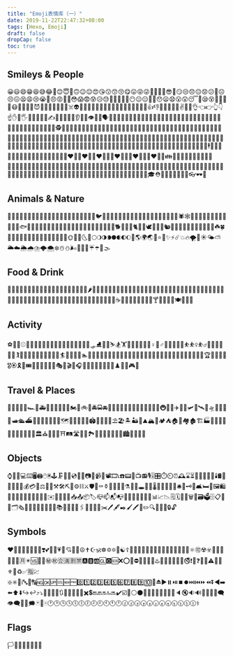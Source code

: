 ```yaml
---
title: "Emoji表情库（一）"
date: 2019-11-22T22:47:32+08:00
tags: [Hexo, Emoji]
draft: false
dropCap: false
toc: true
---
```


## Smileys & People
😀😃😄😁😆😅😂🤣😊😇🙂🙃😉😌😍😘😗😙😚😋😛😝😜🤪🤨🧐🤓😎🤩😏😒😞😔😟😕🙁☹️😣😖😫😩😢😭😤😠😡🤬🤯😳😱😨😰😥😓🤗🤔🤭🤫🤥😶😐😑😬🙄😯😦😧😮😲😴🤤😪😵🤐🤢🤮🤧😷🤒🤕🤑🤠😈👿👹👺🤡💩👻💀☠️👽👾🤖🎃😺😸😹😻😼😽🙀😿😾🤲👐🙌👏🤝👍👎👊✊🤛🤜🤞✌️🤟🤘👌👈👉👆👇☝️✋🤚🖐️🖖👋🤙💪🖕✍️🙏💄💋👄👅👂👃👣👁️👀🧠🗣️👤👥👶👧🧒👦👩🧑👨👱‍♀️👱👱‍♂️🧔👵🧓👴👲👳👳‍♀️👳‍♂️🧕👮👮‍♀️👮‍♂️👷👷‍♀️👷‍♂️💂‍♀️💂💂‍♂️🕵️🕵️‍♀️🕵️‍♂️👩‍⚕️👨‍⚕️👩‍🌾👨‍🌾👩‍🍳👨‍🍳👩‍🎓👨‍🎓👩‍🎤👨‍🎤👩‍🏫👨‍🏫👩‍🏭👨‍🏭👩‍💻👨‍💻👩‍💼👨‍💼👩‍🔧👨‍🔧👩‍🔬👨‍🔬👩‍🎨👨‍🎨👩‍🚒👨‍🚒👩‍✈️👨‍✈️👩‍🚀👨‍🚀👩‍⚖️👨‍⚖️👰🤵👸🤴🤶🎅🧙🧙‍♀️🧙‍♂️🧝🧝‍♀️🧝‍♂️🧛🧛‍♀️🧛‍♂️🧟🧟‍♀️🧟‍♂️🧞🧞‍♀️🧞‍♂️🧜🧜‍♀️🧜‍♂️🧚🧚‍♀️🧚‍♂️👼🤰🤱🙇🙇‍♀️🙇‍♂️💁💁‍♀️💁‍♂️🙅🙅‍♀️🙅‍♂️🙆🙆‍♀️🙆‍♂️🙋🙋‍♀️🙋‍♂️💃🕺👯👯‍♂️👯‍♀️🕴️🚶🚶‍♀️🚶‍♂️🏃🏃‍♀️🏃‍♂🧑‍🤝‍🧑👫👭👬💑👩‍❤️‍👨👩‍❤️‍👩👨‍❤️‍👨💏👩‍❤️‍💋👨👩‍❤️‍💋👩👨‍❤️‍💋👨👪👨‍👩‍👦👨‍👩‍👧👨‍👩‍👧‍👦👨‍👩‍👦‍👦👨‍👩‍👧‍👧👩‍👩‍👦👩‍👩‍👧👩‍👩‍👧‍👦👩‍👩‍👦‍👦👩‍👩‍👧‍👧👨‍👨‍👦👨‍👨‍👧👨‍👨‍👧‍👦👨‍👨‍👦‍👦👨‍👨‍👧‍👧👩‍👦👩‍👧👩‍👧‍👦👩‍👦‍👦👩‍👧‍👧👨‍👦👨‍👧👨‍👧‍👦👨‍👦‍👦👨‍👧‍👧🧥👚👕👖👔👗👙👘👠👡👢👞👟🧦🧤🧣🎩🧢👒🎓⛑️👑💍👝👛👜💼🎒👓🕶️🌂

## Animals & Nature
🐶🐱🐭🐹🐰🦊🐻🐼🐨🐯🦁🐮🐷🐽🐸🐵🙈🙉🙊🐒🐔🐧🐦🐤🐣🐥🦆🦅🦉🦇🐺🐗🐴🦄🐝🐛🦋🐌🐚🐞🐜🦗🕷️🕸️🦂🐢🐍🦎🦖🦕🐙🦑🦐🦀🐡🐠🐟🐬🐳🐋🦈🐊🐅🐆🦓🦍🐘🦏🐪🐫🦒🐃🐂🐄🐎🐖🐏🐑🐐🐕🦌🐕‍🐩🐈🐓🦃🕊️🐇🐁🐀🐿️🦔🐾🐉🐲🌵🎄🌲🌳🌴🌱🌿☘️🍀🎍🎋🍃🍂🍁🍄🌾💐🌷🌹🥀🌺🌸🌼🌻🌞🌝🌛🌜🌚🌕🌖🌗🌘🌑🌒🌓🌔🌙🌎🌍🌏💫⭐🌟✨⚡☄️💥🔥🌪️🌈☀️🌤️⛅🌥️☁️🌦️🌧️⛈️🌩️🌨️❄️☃️⛄🌬️💨💧💦☔☂️🌊🌫️

## Food & Drink
🍏🍎🍐🍊🍋🍌🍉🍇🍓🍈🍒🍑🍍🥥🥝🍅🍆🥑🥦🥒🌶️🌽🥕🥔🍠🥐🍞🥖🥨🧀🥚🍳🥞🥓🥩🍗🍖🌭🍔🍟🍕🥪🥙🌮🌯🥗🥘🥫🍝🍜🍲🍛🍣🍱🥟🍤🍙🍚🍘🍥🥠🍢🍡🍧🍨🍦🥧🍰🎂🍮🍭🍬🍫🍿🍩🍪🌰🥜🍯🥛🍼☕🍵🥤🍶🍺🍻🥂🍷🥃🍸🍹🍾🥄🍴🍽️🥣🥡🥢

## Activity
⚽🏀🏈⚾🎾🏐🏉🎱🏓🏸🏒🏑🏏🥅⛳🏹🎣🥊🥋🎽🛷⛸️🥌🎿⛷️🏂🏋️🏋️‍♀️🏋️‍♂️🤼🤼♀️🤼♂️🤸🤸‍♀️🤸‍♂️⛹️⛹️‍♀️⛹️‍♂️🤺🤾🤾‍♀️🤾‍♂️🏌️🏌️‍♀️🏌️‍♂️🏇🧘🧘‍♀️🧘‍♂️🏄🏄‍♀️🏄‍♂️🏊🏊‍♀️🏊‍♂️🤽🤽‍♀️🤽‍♂️🚣🚣‍♀️🚣‍♂️🧗🧗‍♀️🧗‍♂️🚵🚵‍♀️🚵‍♂️🚴🚴‍♀️🚴‍♂️🏆🥇🥈🥉🏅🎖️🏵️🎗️🎫🎟️🎪🤹🤹‍♀️🤹‍♂️🎭🎨🎬🎤🎧🎼🎹🥁🎷🎺🎸🎻🎲♟️🎯🎳🎮🎰

## Travel & Places
🚗🚕🚙🚌🚎🏎️🚓🚑🚐🚒🚚🚛🚜🛵🏍️🛴🚲🚨🚔🚍🚘🚖🚡🚠🚟🚃🚋🚞🚝🚄🚅🚈🚂🚆🚇🚊🚉✈️🛫🛬🛩️💺🛰️🚀🛸🚁🛶⛵🚤🛥️🛳️⛴️🚢⚓⛽🚧🚦🚥🚏🗺️🗿🗽🗼🏰🏯🏟️🎡🎢🎠⛲⛱️🏖️🏝️🏜️🌋⛰️🏔️🗻🏕️⛺🏠🏡🏘️🏚️🏗️🏭🏢🏬🏣🏤🏥🏦🏨🏪🏫🏩💒🏛️⛪🕌🕍🕋⛩️🛤️🛣️🗾🎑🏞️🌅🌄🌠🎇🎆🌇🌆🏙️🌃🌌🌉🌁

## Objects
⌚📱📲💻⌨️🖥️🖨️🖱️🖲️🕹️🗜️💽💾💿📀📼📷📸📹🎥📽️🎞️📞☎️📟📠📺📻🎙️🎚️🎛️⏱️⏲️⏰🕰️⌛⏳📡🔋🔌💡🔦🕯️🛢️💸💵💴💶💷💰💳💎⚖️🔧🔨⚒️🛠️⛏️🔩⚙️⛓️⚔️🛡️🚬⚰️⚱️🏺🔮📿💈⚗️🔭🔬🕳️💊💉🌡️🚽🚰🚿🛁🛀🛎️🔑🗝️🚪🛋️🛏️🛌🖼️🛍️🛒🎁🎈🎏🎀🎊🎉🎎🏮🎐✉️📩📨📧💌📥📤📦🏷️📪📫📬📭📮📯📜📃📄📑🧾📊📈📉🗒️🗓️📆📅🗑️📇🗃️🗳️🗄️📋📁📂🗂️🗞️📰📓📔📒📕📗📘📙📚📖🔖🔗📎🖇️📐📏📌📍✂️🖊️🖋️✒️🖌️🖍️📝✏️🔍🔎🔏🔐🔒🔓

## Symbols
❤️🧡💛💚💙💜🖤💔❣️💕💞💓💗💖💘💝💟☮️✝️☪️🕉️☸️✡️🔯🕎☯️☦️🛐⛎♈♉♊♋♌♍♎♏♐♑♒♓🆔⚛️🉑☢️☣️📴📳🈶🈚🈸🈺🈷️✴️🆚💮🉐㊙️㊗️🈴🈵🈹🈲🅰️🅱️🆎🆑🅾️🆘❌⭕🛑⛔📛🚫💯💢♨️🚷🚯🚳🚱🔞📵🚭❗❕❓❔🔆️⚠️🚸🔱⚜️🔰♻️✅🈯💹❇️✳️🔣ℹ️🔤🔡🔠🆖🆗🆙🆒🆕🆓0️⃣1️⃣2️⃣3️⃣4️⃣5️⃣6️⃣7️⃣8️⃣9️⃣🔟🔢⏏️▶️⏸️⏯️⏹️⏺️⏭️⏮️⏩⏪⏬◀➡️⬅️⬆️⬇️↪️↩️⤴️⤵️🔀🔁🔂🔄🔃🎵🎶➕➖➗✖️💲🔚🔙🔛🔝🔜✔️☑️🔘⚪⚫🔴🔵🔺🔻🔶🔷🔳🔲🔈🔇🔉🔊🔔🔕📣📢🗨️👁️‍🗨️💬💭🗯️🃏🎴🀄🕐🕑🕒🕓🕔🕕🕖🕗🕘🕙🕚🕛🕜🕝🕞🕟🕠🕡🕢🕣🕤🕥🕦🕧️⚕️

## Flags
🏳️🏴🏁🚩🏳️‍🌈🏴‍☠️
